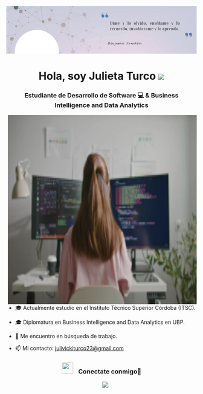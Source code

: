 ![Github Banner](https://github.com/julieta-turco/julieta-turco/blob/f6756290018257a386301d44d9ddac665ff9cfe3/dime%20y%20lo%20olvido%20ens%C3%A9%C3%B1ame%20y%20lo%20recuerdo%20invol%C3%BAcrame%20y%20lo%20aprendo.png)

<h1 align="center"><b> Hola, soy Julieta Turco </b><img src="https://media.giphy.com/media/hvRJCLFzcasrR4ia7z/giphy.gif" width="35"></h1>
<h3 align="center"> Estudiante de Desarrollo de Software 💻 & Business Intelligence and Data Analytics </h3>

<a target="_blank" align="center">
 <img align="right" top="500" height="500" width="500" alt="GIF" src="https://github.com/julieta-turco/julieta-turco/blob/c84534d0fdaac886cabc1c2cd2b1a839641460ec/intento2.svg">
</a>

- 🎓 Actualmente estudio en el Instituto Técnico Superior Córdoba (ITSC).

- 🎓 Diplomatura en Business Intelligence and Data Analytics en UBP.

- 🔭 Me encuentro en búsqueda de trabajo.

- 📫 Mi contacto: julivickiturco23@gmail.com

<h3 align="center" > <img src="https://media.giphy.com/media/iY8CRBdQXODJSCERIr/giphy.gif" width="30" height="30" style="margin-right: 10px;"> Conectate conmigo🤝 </h3>

<p align="center">

 <div align="center"  class="icons-social" style="margin-left: 10px;">
   <a style="margin-left: 10px;"  target="_blank" href="https://www.linkedin.com/in/santiago-rinaldi-a9401129b/">
   <img src="https://img.icons8.com/doodle/40/000000/linkedin--v2.png">
   </a>
 </div>

</p>
